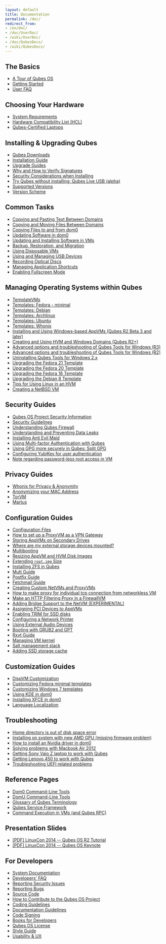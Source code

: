 ```yaml
---
layout: default
title: Documentation
permalink: /doc/
redirect_from:
- /en/doc/
- /doc/UserDoc/
- /wiki/UserDoc/
- /doc/QubesDocs/
- /wiki/QubesDocs/
---
```


The Basics
----------

 * [A Tour of Qubes OS](/tour/)
 * [Getting Started](/getting-started/)
 * [User FAQ](/doc/user-faq/)


Choosing Your Hardware
----------------------

 * [System Requirements](/doc/system-requirements/)
 * [Hardware Compatibility List (HCL)](/hcl/)
 * [Qubes-Certified Laptops](/doc/certified-laptops/)


Installing & Upgrading Qubes
----------------------------

 * [Qubes Downloads](/downloads/)
 * [Installation Guide](/doc/installation-guide/)
 * [Upgrade Guides](/doc/upgrade/)
 * [Why and How to Verify Signatures](/doc/verifying-signatures/)
 * [Security Considerations when Installing](/doc/install-security/)
 * [Try Qubes without installing: Qubes Live USB (alpha)](/doc/live-usb/)
 * [Supported Versions](/doc/supported-versions/)
 * [Version Scheme](/doc/version-scheme/)

Common Tasks
------------

 * [Copying and Pasting Text Between Domains](/doc/copy-paste/)
 * [Copying and Moving Files Between Domains](/doc/copying-files/)
 * [Copying Files to and from dom0](/doc/copy-to-dom0/)
 * [Updating Software in dom0](/doc/software-update-dom0/)
 * [Updating and Installing Software in VMs](/doc/software-update-vm/)
 * [Backup, Restoration, and Migration](/doc/backup-restore/)
 * [Using Disposable VMs](/doc/dispvm/)
 * [Using and Managing USB Devices](/doc/usb/)
 * [Recording Optical Discs](/doc/recording-optical-discs/)
 * [Managing Application Shortcuts](/doc/managing-appvm-shortcuts/)
 * [Enabling Fullscreen Mode](/doc/full-screen-mode/)


Managing Operating Systems within Qubes
---------------------------------------

 * [TemplateVMs](/doc/templates/)
 * [Templates: Fedora - minimal](/doc/templates/fedora-minimal/)
 * [Templates: Debian](/doc/templates/debian/)
 * [Templates: Archlinux](/doc/templates/archlinux/)
 * [Templates: Ubuntu](/doc/templates/ubuntu/)
 * [Templates: Whonix](/doc/whonix/)
 * [Installing and Using Windows-based AppVMs (Qubes R2 Beta 3 and later)](/doc/windows-appvms/)
 * [Creating and Using HVM and Windows Domains (Qubes R2+)](/doc/hvm/)
 * [Advanced options and troubleshooting of Qubes Tools for Windows (R3)](/doc/windows-tools-3/)
 * [Advanced options and troubleshooting of Qubes Tools for Windows (R2)](/doc/windows-tools-2/)
 * [Uninstalling Qubes Tools for Windows 2.x](/doc/uninstalling-windows-tools-2/)
 * [Upgrading the Fedora 21 Template](/doc/fedora-template-upgrade-21/)
 * [Upgrading the Fedora 20 Template](/doc/fedora-template-upgrade-20/)
 * [Upgrading the Fedora 18 Template](/doc/fedora-template-upgrade-18/)
 * [Upgrading the Debian 8 Template](/doc/debian-template-upgrade-8/)
 * [Tips for Using Linux in an HVM](/doc/linux-hvm-tips/)
 * [Creating a NetBSD VM](/doc/netbsd/)


Security Guides
---------------

 * [Qubes OS Project Security Information](/security/)
 * [Security Guidelines](/doc/security-guidelines/)
 * [Understanding Qubes Firewall](/doc/qubes-firewall/)
 * [Understanding and Preventing Data Leaks](/doc/data-leaks/)
 * [Installing Anti Evil Maid](/doc/anti-evil-maid/)
 * [Using Multi-factor Authentication with Qubes](/doc/multifactor-authentication/)
 * [Using GPG more securely in Qubes: Split GPG](/doc/split-gpg/)
 * [Configuring YubiKey for user authentication](/doc/yubi-key/)
 * [Note regarding password-less root access in VM](/doc/vm-sudo/)


Privacy Guides
--------------

 * [Whonix for Privacy & Anonymity](/doc/whonix/)
 * [Anonymizing your MAC Address](/doc/anonymizing-your-mac-address/)
 * [TorVM](/doc/torvm/)
 * [Martus](/doc/martus/)


Configuration Guides
--------------------

 * [Configuration Files](/doc/config-files/)
 * [How to set up a ProxyVM as a VPN Gateway](/doc/vpn/)
 * [Storing AppVMs on Secondary Drives](/doc/secondary-storage/)
 * [Where are my external storage devices mounted?](/doc/external-device-mount-point/)
 * [Multibooting](/doc/multiboot/)
 * [Resizing AppVM and HVM Disk Images](/doc/resize-disk-image/)
 * [Extending `root.img` Size](/doc/resize-root-disk-image/)
 * [Installing ZFS in Qubes](/doc/zfs/)
 * [Mutt Guide](/doc/mutt/)
 * [Postfix Guide](/doc/postfix/)
 * [Fetchmail Guide](/doc/fetchmail/)
 * [Creating Custom NetVMs and ProxyVMs](http://theinvisiblethings.blogspot.com/2011/09/playing-with-qubes-networking-for-fun.html)
 * [How to make proxy for individual tcp connection from networkless VM](https://groups.google.com/group/qubes-devel/msg/4ca950ab6d7cd11a)
 * [Make an HTTP Filtering Proxy in a FirewallVM](/doc/config/http-filtering-proxy)
 * [Adding Bridge Support to the NetVM (EXPERIMENTAL)](/doc/network-bridge-support/)
 * [Assigning PCI Devices to AppVMs](/doc/assigning-devices/)
 * [Enabling TRIM for SSD disks](/doc/disk-trim/)
 * [Configuring a Network Printer](/doc/network-printer/)
 * [Using External Audio Devices](/doc/external-audio/)
 * [Booting with GRUB2 and GPT](https://groups.google.com/group/qubes-devel/browse_thread/thread/e4ac093cabd37d2b/d5090c20d92c4128#d5090c20d92c4128)
 * [Rxvt Guide](/doc/rxvt/)
 * [Managing VM kernel](/doc/managing-vm-kernel/)
 * [Salt management stack](/doc/salt/)
 * [Adding SSD storage cache](https://groups.google.com/d/msgid/qubes-users/a08359c9-9eb0-4d1a-ad92-a8a9bc676ea6%40googlegroups.com)


Customization Guides
--------------------

 * [DispVM Customization](/doc/dispvm-customization/)
 * [Customizing Fedora minimal templates](/doc/fedora-minimal-template-customization)
 * [Customizing Windows 7 templates](/doc/windows-template-customization)
 * [Using KDE in dom0](/doc/kde/)
 * [Installing XFCE in dom0](/doc/xfce/)
 * [Language Localization](/doc/language-localization/)


Troubleshooting
---------------

 * [Home directory is out of disk space error](/doc/out-of-memory/)
 * [Installing on system with new AMD GPU (missing firmware problem)](https://groups.google.com/group/qubes-devel/browse_thread/thread/e27a57b0eda62f76)
 * [How to install an Nvidia driver in dom0](/doc/install-nvidia-driver/)
 * [Solving problems with Macbook Air 2012](https://groups.google.com/group/qubes-devel/browse_thread/thread/b8b0d819d2a4fc39/d50a72449107ab21#8a9268c09d105e69)
 * [Getting Sony Vaio Z laptop to work with Qubes](/doc/sony-vaio-tinkering/)
 * [Getting Lenovo 450 to work with Qubes](/doc/lenovo450-tinkering/)
 * [Troubleshooting UEFI related problems](/doc/uefi-troubleshooting/)


Reference Pages
---------------

 * [Dom0 Command-Line Tools](/doc/dom0-tools/)
 * [DomU Command-Line Tools](/doc/vm-tools/)
 * [Glossary of Qubes Terminology](/doc/glossary/)
 * [Qubes Service Framework](/doc/qubes-service/)
 * [Command Execution in VMs (and Qubes RPC)](/doc/qrexec/)


Presentation Slides
-------------------
 * [[PDF] LinuxCon 2014 -- Qubes OS R2 Tutorial](/attachment/wiki/slides/LinuxCon_2014_Qubes_Tutorial.pdf)
 * [[PDF] LinuxCon 2014 -- Qubes OS Keynote](/attachment/wiki/slides/LinuxCon_2014_Qubes_Keynote.pdf)


For Developers
--------------

 * [System Documentation](/doc/system-doc/)
 * [Developers' FAQ](/doc/devel-faq/)
 * [Reporting Security Issues](/security/)
 * [Reporting Bugs](/doc/reporting-bugs/)
 * [Source Code](/doc/source-code/)
 * [How to Contribute to the Qubes OS Project](/doc/contributing/)
 * [Coding Guidelines](/doc/coding-style/)
 * [Documentation Guidelines](/doc/doc-guidelines/)
 * [Code Signing](/doc/code-signing/)
 * [Books for Developers](/doc/devel-books/)
 * [Qubes OS License](/doc/license/)
 * [Style Guide](/doc/style-guide/)
 * [Usability & UX](/doc/usability-ux/)

